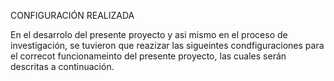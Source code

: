 CONFIGURACIÓN REALIZADA

En el desarrolo del presente proyecto y asi mismo en el proceso de investigación, se tuvieron que reazizar las sigueintes condfiguraciones para el correcot funcionameinto del presente proyecto, las cuales serán descritas a continuación.

